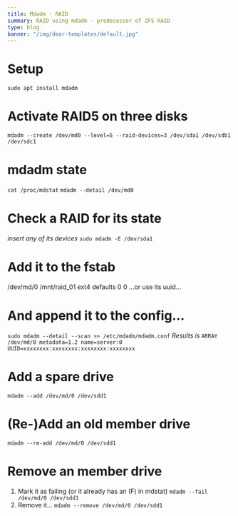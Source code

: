 ```yaml
---
title: Mdadm - RAID
summary: RAID using mdadm - predecessor of ZFS RAID
type: blog
banner: "/img/dear-templates/default.jpg"
---
```


# Setup #
`sudo apt install mdadm`

# Activate RAID5 on three disks #
`mdadm --create /dev/md0 --level=5 --raid-devices=3 /dev/sda1 /dev/sdb1 /dev/sdc1`

# mdadm state #
`cat /proc/mdstat`
`mdadm --detail /dev/md0`

# Check a RAID for its state #
_insert any of its devices_
`sudo mdadm -E /dev/sda1`

# Add it to the fstab #
/dev/md/0    /mnt/raid_01    ext4    defaults    0   0
...or use its uuid...

# And append it to the config... #
`sudo mdadm --detail --scan >> /etc/mdadm/mdadm.conf`
_Results is_ `ARRAY /dev/md/0 metadata=1.2 name=server:0 UUID=xxxxxxxx:xxxxxxxx:xxxxxxxx:xxxxxxxx`

# Add a spare drive #
`mdadm --add /dev/md/0 /dev/sdd1`

# (Re-)Add an old member drive #
`mdadm --re-add /dev/md/0 /dev/sdd1`

# Remove an member drive #
1. Mark it as failing (or it already has an (F) in mdstat)
    `mdadm --fail /dev/md/0 /dev/sdd1`
2. Remove it...
    `mdadm --remove /dev/md/0 /dev/sdd1`
